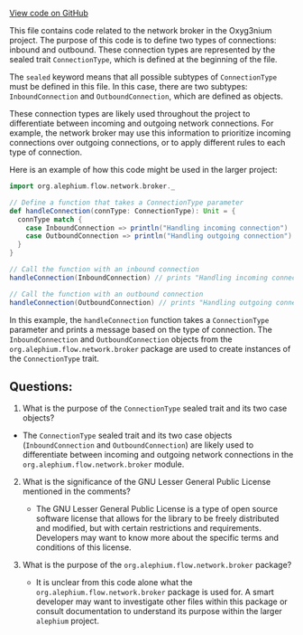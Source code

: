 [View code on GitHub](https://github.com/alephium/alephium/flow/src/main/scala/org/alephium/flow/network/broker/ConnectionType.scala)

This file contains code related to the network broker in the Oxyg3nium project. The purpose of this code is to define two types of connections: inbound and outbound. These connection types are represented by the sealed trait `ConnectionType`, which is defined at the beginning of the file. 

The `sealed` keyword means that all possible subtypes of `ConnectionType` must be defined in this file. In this case, there are two subtypes: `InboundConnection` and `OutboundConnection`, which are defined as objects. 

These connection types are likely used throughout the project to differentiate between incoming and outgoing network connections. For example, the network broker may use this information to prioritize incoming connections over outgoing connections, or to apply different rules to each type of connection. 

Here is an example of how this code might be used in the larger project:

```scala
import org.alephium.flow.network.broker._

// Define a function that takes a ConnectionType parameter
def handleConnection(connType: ConnectionType): Unit = {
  connType match {
    case InboundConnection => println("Handling incoming connection")
    case OutboundConnection => println("Handling outgoing connection")
  }
}

// Call the function with an inbound connection
handleConnection(InboundConnection) // prints "Handling incoming connection"

// Call the function with an outbound connection
handleConnection(OutboundConnection) // prints "Handling outgoing connection"
```

In this example, the `handleConnection` function takes a `ConnectionType` parameter and prints a message based on the type of connection. The `InboundConnection` and `OutboundConnection` objects from the `org.alephium.flow.network.broker` package are used to create instances of the `ConnectionType` trait.
## Questions: 
 1. What is the purpose of the `ConnectionType` sealed trait and its two case objects?
   - The `ConnectionType` sealed trait and its two case objects (`InboundConnection` and `OutboundConnection`) are likely used to differentiate between incoming and outgoing network connections in the `org.alephium.flow.network.broker` module.

2. What is the significance of the GNU Lesser General Public License mentioned in the comments?
   - The GNU Lesser General Public License is a type of open source software license that allows for the library to be freely distributed and modified, but with certain restrictions and requirements. Developers may want to know more about the specific terms and conditions of this license.

3. What is the purpose of the `org.alephium.flow.network.broker` package?
   - It is unclear from this code alone what the `org.alephium.flow.network.broker` package is used for. A smart developer may want to investigate other files within this package or consult documentation to understand its purpose within the larger `alephium` project.